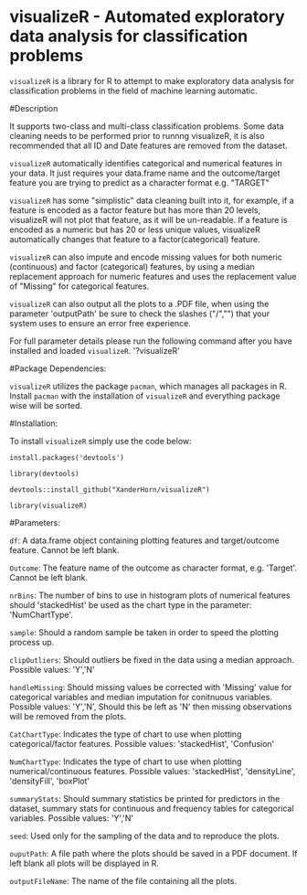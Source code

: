 # visualizeR - Automated exploratory data analysis for classification problems

`visualizeR` is a library for R to attempt to make exploratory data analysis for classification problems in the field of machine learning automatic.

#Description

It supports two-class and multi-class classification problems. Some data cleaning needs to be performed prior to runnng visualizeR, it is also recommended that all ID and Date features are removed from the dataset. 

`visualizeR` automatically identifies categorical and numerical features in your data. It just requires your data.frame name and the outcome/target feature you are trying to predict as a character format e.g. "TARGET"

`visualizeR` has some "simplistic" data cleaning built into it, for example, if a feature is encoded as a factor feature but has more than 20 levels, visualizeR will not plot that feature, as it will be un-readable. If a feature is encoded as a numeric but has 20 or less unique values, visualizeR automatically changes that feature to a factor(categorical) feature.

`visualizeR` can also impute and encode missing values for both numeric (continuous) and factor (categorical) features, by using a median replacement approach for numeric features and uses the replacement value of "Missing" for categorical features.

`visualizeR` can also output all the plots to a .PDF file, when using the parameter 'outputPath' be sure to check the slashes ("/","\") that your system uses to ensure an error free experience.

For full parameter details please run the following command after you have installed and loaded `visualizeR`. '?visualizeR'

#Package Dependencies:

`visualizeR` utilizes the package `pacman`, which manages all packages in R. Install `pacman` with the installation of `visualizeR` and everything package wise will be sorted.

#Installation:

To install `visualizeR` simply use the code below:

`install.packages('devtools')`

`library(devtools)`

`devtools::install_github("XanderHorn/visualizeR")`

`library(visualizeR)`

#Parameters:

`df`: A data.frame object containing plotting features and target/outcome feature. Cannot be left blank.

`Outcome`: The feature name of the outcome as character format, e.g. 'Target'. Cannot be left blank.

`nrBins`: The number of bins to use in histogram plots of numerical features should 'stackedHist' be used as the chart type in the parameter: 'NumChartType'.

`sample`: Should a random sample be taken in order to speed the plotting process up.

`clipOutliers`: Should outliers be fixed in the data using a median approach. Possible values: 'Y','N'

`handleMissing`: Should missing values be corrected with 'Missing' value for categorical variables and median imputation for conitnuous variables. Possible values: 'Y','N', Should this be left as 'N' then missing observations will be removed from the plots.

`CatChartType`: Indicates the type of chart to use when plotting categorical/factor features. Possible values: 'stackedHist', 'Confusion'

`NumChartType`: Indicates the type of chart to use when plotting numerical/continuous features. Possible values: 'stackedHist', 'densityLine', 'densityFill', 'boxPlot'

`summaryStats`: Should summary statistics be printed for predictors in the dataset, summary stats for continuous and frequency tables for categorical variables. Possible values: 'Y','N'

`seed`: Used only for the sampling of the data and to reproduce the plots.

`ouputPath`: A file path where the plots should be saved in a PDF document. If left blank all plots will be displayed in R.

`outputFileName`: The name of the file containing all the plots.

